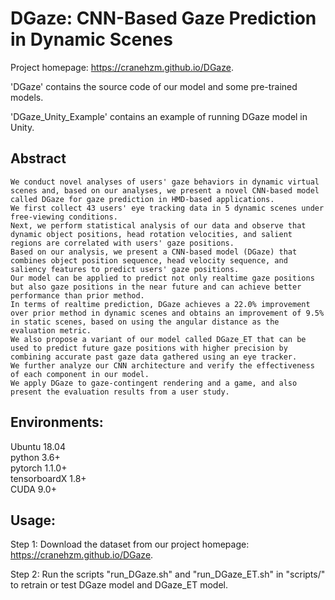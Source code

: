 # DGaze: CNN-Based Gaze Prediction in Dynamic Scenes
Project homepage: https://cranehzm.github.io/DGaze.


'DGaze' contains the source code of our model and some pre-trained models.


'DGaze_Unity_Example' contains an example of running DGaze model in Unity.


## Abstract
```
We conduct novel analyses of users' gaze behaviors in dynamic virtual scenes and, based on our analyses, we present a novel CNN-based model called DGaze for gaze prediction in HMD-based applications. 
We first collect 43 users' eye tracking data in 5 dynamic scenes under free-viewing conditions. 
Next, we perform statistical analysis of our data and observe that dynamic object positions, head rotation velocities, and salient regions are correlated with users' gaze positions. 
Based on our analysis, we present a CNN-based model (DGaze) that combines object position sequence, head velocity sequence, and saliency features to predict users' gaze positions. 
Our model can be applied to predict not only realtime gaze positions but also gaze positions in the near future and can achieve better performance than prior method. 
In terms of realtime prediction, DGaze achieves a 22.0% improvement over prior method in dynamic scenes and obtains an improvement of 9.5% in static scenes, based on using the angular distance as the evaluation metric. 
We also propose a variant of our model called DGaze_ET that can be used to predict future gaze positions with higher precision by combining accurate past gaze data gathered using an eye tracker. 
We further analyze our CNN architecture and verify the effectiveness of each component in our model. 
We apply DGaze to gaze-contingent rendering and a game, and also present the evaluation results from a user study.
```	

## Environments:
Ubuntu 18.04  
python 3.6+  
pytorch 1.1.0+  
tensorboardX 1.8+  
CUDA 9.0+    


## Usage:
Step 1: Download the dataset from our project homepage: https://cranehzm.github.io/DGaze.

Step 2: Run the scripts "run_DGaze.sh" and "run_DGaze_ET.sh" in "scripts/" to retrain or test DGaze model and DGaze_ET model.
